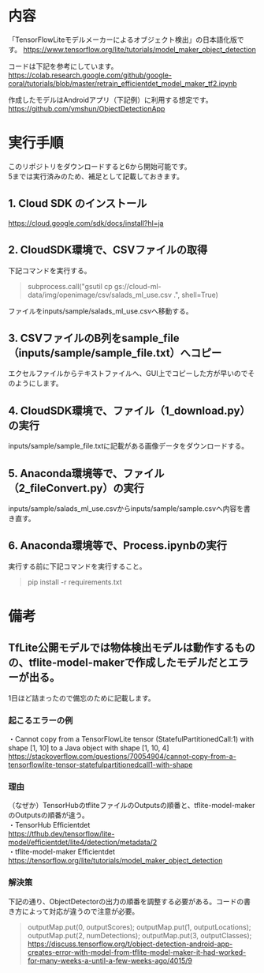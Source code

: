 # 内容
「TensorFlowLiteモデルメーカーによるオブジェクト検出」の日本語化版です。
https://www.tensorflow.org/lite/tutorials/model_maker_object_detection  
  
コードは下記を参考にしています。  
https://colab.research.google.com/github/google-coral/tutorials/blob/master/retrain_efficientdet_model_maker_tf2.ipynb  
  
作成したモデルはAndroidアプリ（下記例）に利用する想定です。  
https://github.com/ymshun/ObjectDetectionApp

# 実行手順
このリポジトリをダウンロードすると6から開始可能です。  
5までは実行済みのため、補足として記載しておきます。  

## 1. Cloud SDK のインストール
https://cloud.google.com/sdk/docs/install?hl=ja

## 2. CloudSDK環境で、CSVファイルの取得
下記コマンドを実行する。  
> subprocess.call("gsutil cp gs://cloud-ml-data/img/openimage/csv/salads_ml_use.csv .", shell=True)  

ファイルをinputs/sample/salads_ml_use.csvへ移動する。

## 3. CSVファイルのB列をsample_file（inputs/sample/sample_file.txt）へコピー
エクセルファイルからテキストファイルへ、GUI上でコピーした方が早いのでそのようにします。

## 4. CloudSDK環境で、ファイル（1_download.py）の実行
inputs/sample/sample_file.txtに記載がある画像データをダウンロードする。

## 5. Anaconda環境等で、ファイル（2_fileConvert.py）の実行
inputs/sample/salads_ml_use.csvからinputs/sample/sample.csvへ内容を書き直す。

## 6. Anaconda環境等で、Process.ipynbの実行
実行する前に下記コマンドを実行すること。  
> pip install -r requirements.txt

# 備考
## TfLite公開モデルでは物体検出モデルは動作するものの、tflite-model-makerで作成したモデルだとエラーが出る。
1日ほど詰まったので備忘のために記載します。

### 起こるエラーの例  
・Cannot copy from a TensorFlowLite tensor (StatefulPartitionedCall:1) with shape [1, 10] to a Java object with shape [1, 10, 4]  
https://stackoverflow.com/questions/70054904/cannot-copy-from-a-tensorflowlite-tensor-statefulpartitionedcall1-with-shape

### 理由
（なぜか）TensorHubのtfliteファイルのOutputsの順番と、tflite-model-makerのOutputsの順番が違う。  
・TensorHub Efficientdet  
https://tfhub.dev/tensorflow/lite-model/efficientdet/lite4/detection/metadata/2  
・tflite-model-maker Efficientdet  
https://tensorflow.org/lite/tutorials/model_maker_object_detection  

### 解決策
下記の通り、ObjectDetectorの出力の順番を調整する必要がある。コードの書き方によって対応が違うので注意が必要。
> outputMap.put(0, outputScores);
> outputMap.put(1, outputLocations);
> outputMap.put(2, numDetections);
> outputMap.put(3, outputClasses);
https://discuss.tensorflow.org/t/object-detection-android-app-creates-error-with-model-from-tflite-model-maker-it-had-worked-for-many-weeks-a-until-a-few-weeks-ago/4015/9
